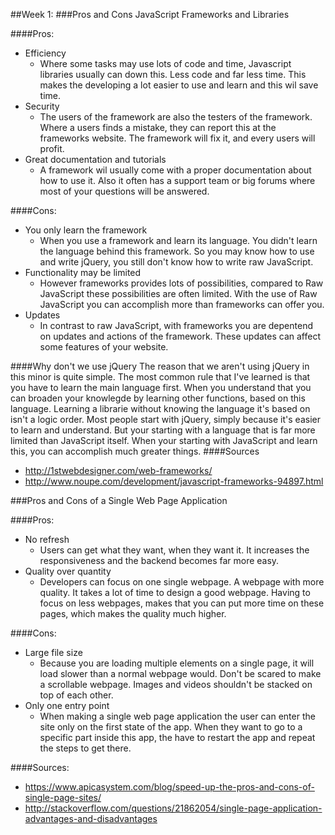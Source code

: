 ##Week 1:
###Pros and Cons JavaScript Frameworks and Libraries

####Pros:
- Efficiency
  - Where some tasks may use lots of code and time, Javascript libraries
  	usually can down this. Less code and far less time. This makes the
  	developing a lot easier to use and learn and this wil save time.
- Security
  - The users of the framework are also the testers of the framework.
  	Where a users finds a mistake, they can report this at the frameworks
  	website. The framework will fix it, and every users will profit.
- Great documentation and tutorials
  - A framework wil usually come with a proper documentation about how
  	to use it. Also it often has a support team or big forums where most
  	of your questions will be answered.

####Cons:
- You only learn the framework
  - When you use a framework and learn its language. You didn't learn the language
  	behind this framework. So you may know how to use and write jQuery, you still 
  	don't know how to write raw JavaScript.
- Functionality may be limited
  - However frameworks provides lots of possibilities, compared to Raw JavaScript
	 these possibilities are often limited. With the use of Raw JavaScript 
	 you can accomplish more than frameworks can offer you.
- Updates
  - In contrast to raw JavaScript, with frameworks you are depentend on updates and
  	actions of the framework. These updates can affect some features of your website.

####Why don't we use jQuery
The reason that we aren't using jQuery in this minor is quite simple. The most common rule
that I've learned is that you have to learn the main language first. When you understand that
you can broaden your knowlegde by learning other functions, based on this language. Learning a
librarie without knowing the language it's based on isn't a logic order. Most people start with 
jQuery, simply because it's easier to learn and understand. But your starting with a language that
is far more limited than JavaScript itself. When your starting with JavaScript and learn this,
you can accomplish much greater things.
####Sources
- http://1stwebdesigner.com/web-frameworks/
- http://www.noupe.com/development/javascript-frameworks-94897.html

###Pros and Cons of a Single Web Page Application

####Pros:
- No refresh
  - Users can get what they want, when they want it. It increases the responsiveness and the backend becomes far more easy.
- Quality over quantity
  - Developers can focus on one single webpage. A webpage with more quality. It takes a lot of time to design a good webpage.
  Having to focus on less webpages, makes that you can put more time on these pages, which makes the quality much higher.

####Cons:
- Large file size
  - Because you are loading multiple elements on a single page, it will load slower than a normal webpage would.
  Don't be scared to make a scrollable webpage. Images and videos shouldn't be stacked on top of each other.
- Only one entry point
  - When making a single web page application the user can enter the site only on the first state of the app.
  When they want to go to a specific part inside this app, the have to restart the app and repeat the steps
  to get there.

####Sources:
- https://www.apicasystem.com/blog/speed-up-the-pros-and-cons-of-single-page-sites/
- http://stackoverflow.com/questions/21862054/single-page-application-advantages-and-disadvantages
